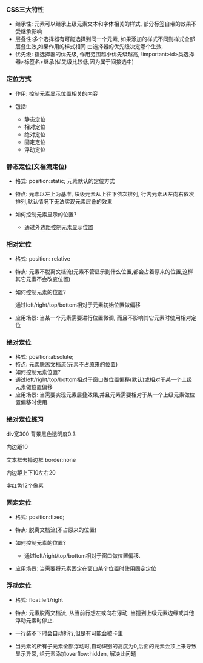 ### CSS三大特性

- 继承性: 元素可以继承上级元素文本和字体相关的样式, 部分标签自带的效果不受继承影响
- 层叠性:多个选择器有可能选择到同一个元素, 如果添加的样式不同则样式全部层叠生效,如果作用的样式相同 由选择器的优先级决定哪个生效.
- 优先级: 指选择器的优先级, 作用范围越小优先级越高, !important>id>类选择器>标签名>继承(优先级比较低,因为属于间接选中)   

### 定位方式

- 作用: 控制元素显示位置相关的内容

- 包括: 
  - 静态定位
  - 相对定位
  - 绝对定位
  - 固定定位
  - 浮动定位

### 静态定位(文档流定位)

- 格式: position:static;   元素默认的定位方式

- 特点: 元素以左上为基准, 块级元素从上往下依次排列, 行内元素从左向右依次排列,默认情况下无法实现元素层叠的效果
- 如何控制元素显示的位置? 
  - 通过外边距控制元素显示位置

### 相对定位

- 格式: position: relative

- 特点: 元素不脱离文档流(元素不管显示到什么位置,都会占着原来的位置,这样其它元素不会改变位置) 

- 如何控制元素的位置? 

  通过left/right/top/bottom相对于元素初始位置做偏移   

- 应用场景: 当某一个元素需要进行位置微调, 而且不影响其它元素时使用相对定位

### 绝对定位

- 格式: position:absolute;
- 特点: 元素脱离文档流(元素不占原来的位置)
- 如何控制元素位置? 
- 通过left/right/top/bottom相对于窗口做位置偏移(默认)或相对于某一个上级元素做位置偏移   
- 应用场景: 当需要实现元素层叠效果,并且元素需要相对于某一个上级元素做位置偏移时使用.

### 绝对定位练习

div宽300    背景黑色透明度0.3

内边距10 

文本框去掉边框 border:none

内边距上下10左右20 

字红色12个像素 

### 固定定位

- 格式: position:fixed;
- 特点: 脱离文档流(不占原来的位置) 
- 如何控制元素的位置? 
  - 通过left/right/top/bottom相对于窗口做位置偏移. 

- 应用场景: 当需要将元素固定在窗口某个位置时使用固定定位

### 浮动定位

- 格式: float:left/right 
- 特点: 元素脱离文档流, 从当前行想左或向右浮动, 当撞到上级元素边缘或其他浮动元素时停止.
- 一行装不下时会自动折行,但是有可能会被卡主    

- 当元素的所有子元素全部浮动时,自动识别的高度为0,后面的元素会顶上来导致显示异常, 给元素添加overflow:hidden, 解决此问题
